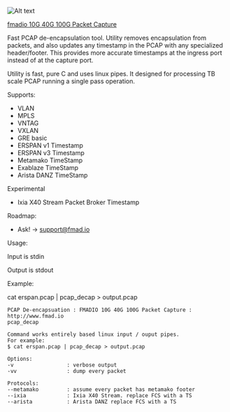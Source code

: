 ![Alt text](http://fmad.io/analytics/logo_decap.png "fmadio pcap de-encapsulation utility")

[fmadio 10G 40G 100G Packet Capture](https://fmad.io)

Fast PCAP de-encapsulation tool. Utility removes encapsulation from packets, and also updates any timestamp in the PCAP with any specialized header/footer. This provides more accurate timestamps at the ingress port instead of at the capture port.

Utility is fast, pure C and uses linux pipes. It designed for processing TB scale PCAP running  a single pass operation. 

Supports:
- VLAN
- MPLS 
- VNTAG
- VXLAN
- GRE basic 
- ERSPAN v1 Timestamp
- ERSPAN v3 Timestamp
- Metamako TimeStamp
- Exablaze TimeStamp
- Arista DANZ TimeStamp

Experimental
- Ixia X40 Stream Packet Broker Timestamp

Roadmap:
- Ask! -> support@fmad.io

Usage:

Input is stdin

Output is stdout

Example:

cat erspan.pcap | pcap_decap > output.pcap

```
PCAP De-encapsuation : FMADIO 10G 40G 100G Packet Capture : http://www.fmad.io
pcap_decap

Command works entirely based linux input / ouput pipes.
For example:
$ cat erspan.pcap | pcap_decap > output.pcap

Options:
-v                 : verbose output
-vv                : dump every packet

Protocols:
--metamako         : assume every packet has metamako footer
--ixia             : Ixia X40 Stream. replace FCS with a TS
--arista           : Arista DANZ replace FCS with a TS

```

